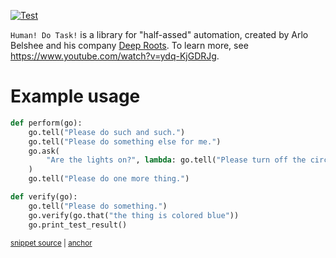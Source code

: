 
[![Test](../../actions/workflows/test.yml/badge.svg)](../../actions/workflows/test.yml)

`Human! Do Task!` is a library for "half-assed" automation, created by Arlo Belshee and his company [Deep Roots](https://www.digdeeproots.com/). To learn more, see https://www.youtube.com/watch?v=ydq-KjGDRJg.

# Example usage

<!-- snippet: example_usage -->
<a id='snippet-example_usage'></a>
```py
def perform(go):
    go.tell("Please do such and such.")
    go.tell("Please do something else for me.")
    go.ask(
        "Are the lights on?", lambda: go.tell("Please turn off the circuit breaker.")
    )
    go.tell("Please do one more thing.")

def verify(go):
    go.tell("Please do something.")
    go.verify(go.that("the thing is colored blue"))
    go.print_test_result()
```
<sup><a href='/example_usage.py#L3-L17' title='Snippet source file'>snippet source</a> | <a href='#snippet-example_usage' title='Start of snippet'>anchor</a></sup>
<!-- endSnippet -->
